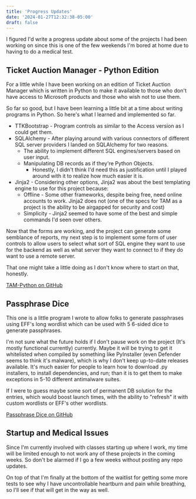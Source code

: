 ```yaml
---
title: 'Progress Updates'
date: '2024-01-27T12:32:38-05:00'
draft: false
---
```


I figured I'd write a progress update about some of the projects I had been working on since this is one of the few weekends I'm bored at home due to having to do a medical test.

<!--more-->

## Ticket Auction Manager - Python Edition

For a little while I have been working on an edition of Ticket Auction Manager which is written in Python to make it available to those who don't have access to Microsoft products and those who wish not to use them.

So far so good, but I have been learning a little bit at a time about writing programs in Python. So here's what I learned and implemented so far.

* TTKBootstrap - Program controls as similar to the Access version as I could get them.
* SQLAlchemy - After playing around with various connectors of different SQL server providers I landed on SQLAlchemy for two reasons.
    * The ability to implement different SQL engines/servers based on user input.
    * Manipulating DB records as if they're Python Objects.
        * Honestly, I didn't think I'd need this as justification until I played around with it to realize how much easier it is.
* Jinja2 - Considering other options, Jinja2 was about the best templating engine to use for this project because:
    * Offline - Some other frameworks, despite being free, need online accounts to work. Jinja2 does not (one of the specs for TAM as a project is the ability to be airgapped for security and cost)
    * Simplicity - Jinja2 seemed to have some of the best and simple commands I'd seen over others.

Now that the forms are working, and the project can generate some semblance of reports, my next step is to implement some form of user controls to allow users to select what sort of SQL engine they want to use for the backend as well as what server they want to connect to if they do want to use a remote server.

That one might take a little doing as I don't know where to start on that, honestly.

[TAM-Python on GitHub](https://github.com/dbob16/ticket-auction-manager-py)

## Passphrase Dice

This one is a little program I wrote to allow folks to generate passphrases using EFF's long wordlist which can be used with 5 6-sided dice to generate passphrases.

I'm not sure what the future holds if I don't pause work on the project (It's mostly functional currently) currently. Maybe it will be trying to get it whitelisted when compiled by something like PyInstaller (even Defender seems to think it's malware), which is why I don't keep up-to-date releases available. It's much easier for people to learn how to download .py installers, to install dependencies, and run; than it is to get them to make exceptions in 5-10 different antimalware suites.

If I were to guess maybe some sort of permanent DB solution for the entries, which would boost launch times, with the ability to "refresh" it with custom wordlists or EFF's other wordlists.

[Passphrase Dice on GitHub](https://github.com/dbob16/passphrase-dice)

## Startup and Medical Issues

Since I'm currently involved with classes starting up where I work, my time will be limited enough to not work any of these projects in the coming weeks. So don't be alarmed if I go a few weeks without posting any repo updates.

On top of that I'm finally at the bottom of the waitlist for getting some more tests to see why I have uncontrollable heartburn and pain while breathing, so I'll see if that will get in the way as well.